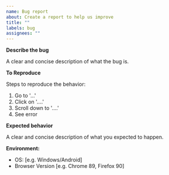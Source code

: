 ```yaml
---
name: Bug report
about: Create a report to help us improve
title: ""
labels: bug
assignees: ""
---
```


**Describe the bug**

A clear and concise description of what the bug is.

**To Reproduce**

Steps to reproduce the behavior:
1. Go to '...'
2. Click on '....'
3. Scroll down to '....'
4. See error

**Expected behavior**

A clear and concise description of what you expected to happen.

**Environment:**

 - OS: [e.g. Windows/Android]
 - Browser Version [e.g. Chrome 89, Firefox 90]
